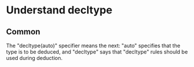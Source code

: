 Understand decltype
===================

Common
------

The "decltype(auto)" specifier means the next:
"auto" specifies that the type is to be deduced,
and "decltype" says that "decltype" rules 
should be used during deduction.
